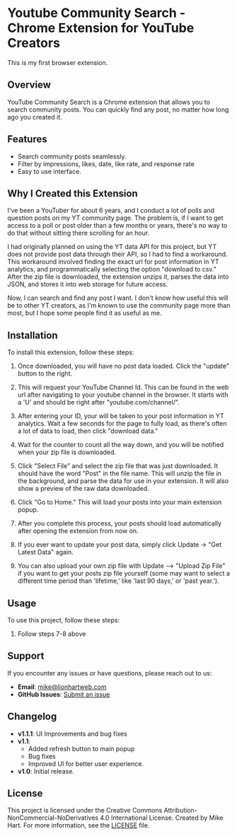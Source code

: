 # Youtube Community Search - Chrome Extension for YouTube Creators

This is my first browser extension. 

## Overview
YouTube Community Search is a Chrome extension that allows you to search community posts. You can quickly find any post, no matter how long ago you created it. 

## Features
- Search community posts seamlessly. 
- Filter by impressions, likes, date, like rate, and response rate
- Easy to use interface.

## Why I Created this Extension

I've been a YouTuber for about 6 years, and I conduct a lot of polls and question posts on my YT community page. The problem is, if I want to get access to a poll or post older than a few months or years, there's no way to do that without sitting there scrolling for an hour.

I had originally planned on using the YT data API for this project, but YT does not provide post data through their API, so I had to find a workaround. This workaround involved finding the exact url for post information in YT analytics, and programmatically selecting the option "download to csv." After the zip file is downloaded, the extension unzips it, parses the data into JSON, and stores it into web storage for future access.

Now, I can search and find any post I want. I don't know how useful this will be to other YT creators, as I'm known to use the community page more than most, but I hope some people find it as useful as me.

## Installation

To install this extension, follow these steps:

1. Once downloaded, you will have no post data loaded. Click the "update" button to the right.

2. This will request your YouTube Channel Id. This can be found in the web url after navigating to your youtube channel in the browser. It starts with a 'U' and should be right after "youtube.com/channel/".

3. After entering your ID, your will be taken to your post information in YT analytics. Wait a few seconds for the page to fully load, as there's often a lot of data to load, then click "download data."

4. Wait for the counter to count all the way down, and you will be notified when your zip file is downloaded.

5. Click "Select File" and select the zip file that was just downloaded. It should have the word "Post" in the file name. This will unzip the file in the background, and parse the data for use in your extension. It will also show a preview of the raw data downloaded.  

6. Click "Go to Home." This will load your posts into your main extension popup.

7. After you complete this process, your posts should load automatically after opening the extension from now on.

8. If you ever want to update your post data, simply click Update -> "Get Latest Data" again. 

9. You can also upload your own zip file with Update --> "Upload Zip File" if you want to get your posts zip file yourself (some may want to select a different time period than 'lifetime,' like 'last 90 days,' or 'past year.').

## Usage

To use this project, follow these steps:

1. Follow steps 7-8 above

## Support
If you encounter any issues or have questions, please reach out to us:
- **Email**: mike@lionhartweb.com
- **GitHub Issues**: [Submit an issue](https://github.com/mlionhart/yt-chrome-extension-v1/issues)

## Changelog
- **v1.1.1**: UI Improvements and bug fixes
- **v1.1**:
  - Added refresh button to main popup
  - Bug fixes
  - Improved UI for better user experience.
- **v1.0**: Initial release.

## License
This project is licensed under the Creative Commons Attribution-NonCommercial-NoDerivatives 4.0 International License. Created by Mike Hart. For more information, see the [LICENSE](LICENSE.md) file.


